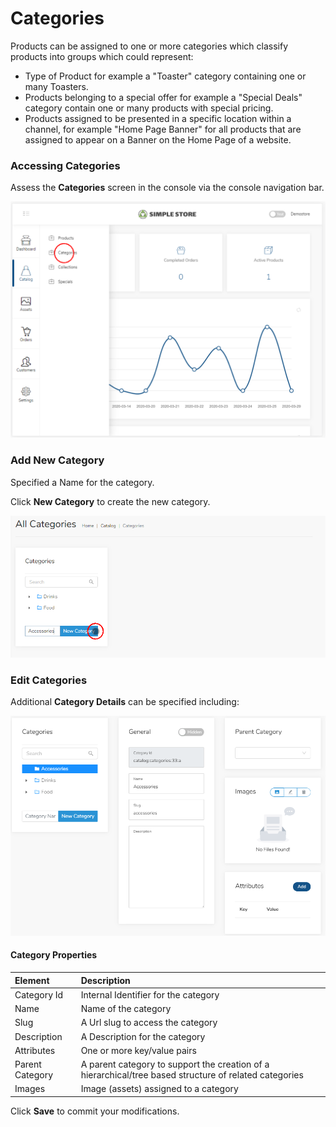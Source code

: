 # Categories

Products can be assigned to one or more categories which classify products into groups which could represent:

* Type of Product for example a "Toaster" category containing one or many Toasters.
* Products belonging to a special offer for example a "Special Deals" category contain one or many products with special pricing.
* Products assigned to be presented in a specific location within a channel, for example "Home Page Banner" for all products that are assigned to appear on a Banner on the Home Page of a website.

### Accessing Categories 

Assess the **Categories** screen in the console via the console navigation bar.

![](../.gitbook/assets/image%20%289%29.png)

### Add New Category

Specified a Name for the category.

Click **New Category** to create the new category.

![](../.gitbook/assets/image%20%2814%29.png)

### Edit Categories

Additional **Category Details** can be specified including:

![](../.gitbook/assets/image%20%282%29.png)

#### Category Properties

| Element | Description |
| :--- | :--- |
| Category Id | Internal Identifier for the category |
| Name | Name of the category |
| Slug | A Url slug to access the category |
| Description | A Description for the category |
| Attributes | One or more key/value pairs |
| Parent Category | A parent category to support the creation of a hierarchical/tree based structure of related categories |
| Images | Image \(assets\) assigned to a category |

Click **Save** to commit your modifications.

